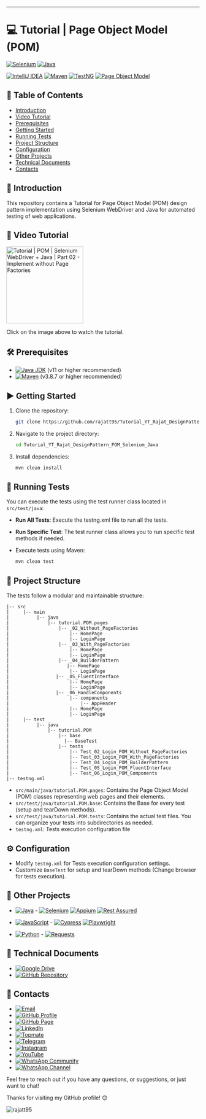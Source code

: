 <!--
    #/**
    # * @author Rajat Verma
    # * Email: rajatvermaa95@gmail.com
    # * GitHub Profile: https://github.com/rajatt95
    # * GitHub Page: https://rajatt95.github.io/
    # * LinkedIn: https://www.linkedin.com/in/rajatt95/
    # * Topmate: https://topmate.io/rajatt95
    # * Telegram: https://t.me/rajatt95
    # * Instagram: https://www.instagram.com/rajattvermaa95/
    # * YouTube: https://www.youtube.com/@rajatt95
    # * WhatsApp Community: https://chat.whatsapp.com/DVRP0ViD0YwELUKF2XMJHy
    # * WhatsApp Channel: https://whatsapp.com/channel/0029Va9XXMhJ93waOU5Xer3r
    # */
    #/***************************************************/
-->
---
# 💻 Tutorial | Page Object Model (POM)

[![Selenium](https://img.shields.io/badge/Selenium-43B02A?style=for-the-badge&logo=selenium&logoColor=white)](https://www.selenium.dev/)
[![Java](https://img.shields.io/badge/Java-007396?style=for-the-badge&logo=java&logoColor=white)](https://www.java.com/)

[![IntelliJ IDEA](https://img.shields.io/badge/IntelliJ_IDEA-000000?style=for-the-badge&logo=intellij-idea&logoColor=white)](https://www.jetbrains.com/idea/)
[![Maven](https://img.shields.io/badge/Maven-C71A36?style=for-the-badge&logo=apache-maven&logoColor=white)](https://maven.apache.org/)
[![TestNG](https://img.shields.io/badge/TestNG-1E5799?style=for-the-badge&logo=testng&logoColor=white)](https://testng.org/doc/)
[![Page Object Model](https://img.shields.io/badge/Page_Object_Model-4285F4?style=for-the-badge&logo=data:image/png;base64,iVBORw0KGgoAAAANSUhEUgAAABAAAAAQCAYAAAAf8/9hAAAA5klEQVR42mJ8/vz8PwMxgAO4BMZcA5xggnIKCAkw4IACZpMHwBwD6EIAOMmQFQBzF8HlACMwMFAHMRgD8GVMH8CZAAAAAElFTkSuQmCC)](https://en.wikipedia.org/wiki/Page_Object_Model)

## 📑 Table of Contents

- [Introduction](#introduction)
- [Video Tutorial](#video-tutorial)
- [Prerequisites](#prerequisites)
- [Getting Started](#getting-started)
- [Running Tests](#running-tests)
- [Project Structure](#project-structure)
- [Configuration](#configuration)
- [Other Projects](#other-projects)
- [Technical Documents](#technical-documents)
- [Contacts](#contacts)

## 📖 Introduction
This repository contains a Tutorial for Page Object Model (POM) design pattern implementation using Selenium WebDriver and Java for automated testing of web applications.

## 🎥 Video Tutorial

<a href="https://www.youtube.com/watch?v=_NoOYqg8pJ4"> <img src="https://img.youtube.com/vi/_NoOYqg8pJ4/0.jpg" alt="Tutorial | POM | Selenium WebDriver + Java | Part 02 - Implement without Page Factories" width="200"> </a>

Click on the image above to watch the tutorial.

## 🛠️ Prerequisites

- [![Java JDK](https://img.shields.io/badge/Java_JDK-007396?style=for-the-badge&logo=java&logoColor=white)](https://www.oracle.com/java/technologies/javase-downloads.html) (v11 or higher recommended)
- [![Maven](https://img.shields.io/badge/Maven-C71A36?style=for-the-badge&logo=apache-maven&logoColor=white)](https://maven.apache.org/) (v3.8.7 or higher recommended)

## ▶️ Getting Started

1. Clone the repository:
   ```bash
   git clone https://github.com/rajatt95/Tutorial_YT_Rajat_DesignPattern_POM_Selenium_Java
   ```

2. Navigate to the project directory:
   ```bash
   cd Tutorial_YT_Rajat_DesignPattern_POM_Selenium_Java
   ```

3. Install dependencies:
   ```bash
   mvn clean install
   ```

## 🚀 Running Tests

You can execute the tests using the test runner class located in `src/test/java`:

- **Run All Tests**: Execute the testng.xml file to run all the tests.

- **Run Specific Test**: The test runner class allows you to run specific test methods if needed.

- Execute tests using Maven:

  ```bash
  mvn clean test
  ``` 

## 📁 Project Structure

The tests follow a modular and maintainable structure:

```
|-- src
|     |-- main
|          |-- java
|              |-- tutorial.POM.pages
|                  |-- _02_Without_PageFactories
|                      |-- HomePage
|                      |-- LoginPage
|                  |-- _03_With_PageFactories
|                      |-- HomePage
|                      |-- LoginPage
|                  |-- _04_BuilderPattern
|                     |-- HomePage
|                      |-- LoginPage
|                 |-- _05_FluentInterface
|                      |-- HomePage
|                      |-- LoginPage
|                 |-- _06_HandleComponents
|                      |-- components
|                          |-- AppHeader
|                      |-- HomePage
|                      |-- LoginPage
|     |-- test
|          |-- java
|              |-- tutorial.POM
|                  |-- base
|                    |-- BaseTest
|                  |-- tests
|                      |-- Test_02_Login_POM_Without_PageFactories
|                      |-- Test_03_Login_POM_With_PageFactories
|                      |-- Test_04_Login_POM_BuilderPattern
|                      |-- Test_05_Login_POM_FluentInterface
|                      |-- Test_06_Login_POM_Components
|-- testng.xml
```

- `src/main/java/tutorial.POM.pages`: Contains the Page Object Model (POM) classes representing web pages and their elements.
- `src/test/java/tutorial.POM.base`: Contains the Base for every test (setup and tearDown methods).
- `src/test/java/tutorial.POM.tests`: Contains the actual test files. You can organize your tests into subdirectories as needed.
- `testng.xml`: Tests execution configuration file 

## ⚙️ Configuration

- Modify `testng.xml` for Tests execution configuration settings.
- Customize `BaseTest` for setup and tearDown methods (Change browser for tests execution).

## 🔭 Other Projects

- [![Java](https://img.shields.io/badge/Java-007396?style=for-the-badge&logo=java&logoColor=white)](https://github.com/stars/rajatt95/lists/programming-language-java)  -
  [![Selenium](https://img.shields.io/badge/Selenium-43B02A?style=for-the-badge&logo=selenium&logoColor=white)](https://github.com/stars/rajatt95/lists/selenium-automation-frameworks)
  [![Appium](https://img.shields.io/badge/Appium-40C4FF?style=for-the-badge&logo=appium&logoColor=white)](https://github.com/stars/rajatt95/lists/appium-automation-frameworks)
  [![Rest Assured](https://img.shields.io/badge/Rest%20Assured-5B47A5?style=for-the-badge&logo=rest-assured&logoColor=white)](https://github.com/stars/rajatt95/lists/restassured-automation-framework)

- [![JavaScript](https://img.shields.io/badge/JavaScript-F7DF1E?style=for-the-badge&logo=javascript&logoColor=black)](https://github.com/stars/rajatt95/lists/programming-language-javascript) -
  [![Cypress](https://img.shields.io/badge/Cypress-17202C?style=for-the-badge&logo=cypress&logoColor=white)](https://github.com/stars/rajatt95/lists/cypress-automation-frameworks)
  [![Playwright](https://img.shields.io/badge/Playwright-34495E?style=for-the-badge&logo=playwright&logoColor=white)](https://github.com/stars/rajatt95/lists/playwright-automation-frameworks)

- [![Python](https://img.shields.io/badge/Python-3776AB?style=for-the-badge&logo=python&logoColor=white)](https://github.com/stars/rajatt95/lists/programming-language-python) -
  [![Requests](https://img.shields.io/badge/Requests-2CA5E0?style=for-the-badge&logo=python&logoColor=white)](https://github.com/stars/rajatt95/lists/requests-automation-framework)

## 📄 Technical Documents
- [![Google Drive](https://img.shields.io/badge/Google%20Drive-4285F4?style=for-the-badge&logo=google-drive&logoColor=white)](https://drive.google.com/drive/folders/1tne9pZjgWvfrS0l9tVHs6k1jnQHpTLoA?usp=sharing)
- [![GitHub Repository](https://img.shields.io/badge/GitHub-100000?style=for-the-badge&logo=github&logoColor=white)](https://github.com/rajatt95/Documents)

## 📧 Contacts

- [![Email](https://img.shields.io/badge/Email-rajatvermaa95%40gmail.com-green)](mailto:rajatvermaa95@gmail.com)
- [![GitHub Profile](https://img.shields.io/badge/GitHub-Profile-blue)](https://github.com/rajatt95)
- [![GitHub Page](https://img.shields.io/badge/GitHub-Page-lightgrey)](https://rajatt95.github.io/)
- [![LinkedIn](https://img.shields.io/badge/LinkedIn-Profile-blue)](https://www.linkedin.com/in/rajatt95)
- [![Topmate](https://img.shields.io/badge/Topmate-Profile-red)](https://topmate.io/rajatt95)
- [![Telegram](https://img.shields.io/badge/Telegram-Channel-blue)](https://t.me/rajatt95)
- [![Instagram](https://img.shields.io/badge/Instagram-Profile-orange)](https://www.instagram.com/rajattvermaa95/)
- [![YouTube](https://img.shields.io/badge/YouTube-Channel-red)](https://www.youtube.com/@rajatt95)
- [![WhatsApp Community](https://img.shields.io/badge/WhatsApp-Community-brightgreen)](https://chat.whatsapp.com/LP20xMGvxnEL88GoB58bo1)
- [![WhatsApp Channel](https://img.shields.io/badge/WhatsApp-Channel-brightgreen)](https://whatsapp.com/channel/0029Va9XXMhJ93waOU5Xer3r)

Feel free to reach out if you have any questions, or suggestions, or just want to chat!

Thanks for visiting my GitHub profile! 😊

<p align="left"> <img src="https://komarev.com/ghpvc/?username=rajatt95&label=Profile%20views&color=0e75b6&style=flat" alt="rajatt95" /> </p>
